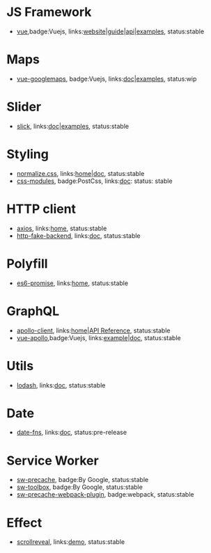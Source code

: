 # JS Framework

- [vue](https://github.com/vuejs/vue),badge:Vuejs, links:[website](https://vuejs.org/)|[guide](https://vuejs.org/v2/guide/)|[api](https://vuejs.org/v2/api/)|[examples](https://vuejs.org/v2/examples/), status:stable

# Maps

- [vue-googlemaps](https://github.com/akryum/vue-googlemaps), badge:Vuejs, links:[doc](https://github.com/akryum/vue-googlemaps#installation)|[examples](https://akryum.github.io/vue-googlemaps/#/), status:wip

# Slider

- [slick](https://github.com/kenwheeler/slick/), links:[doc](http://kenwheeler.github.io/slick/)|[examples](http://kenwheeler.github.io/slick/), status:stable

# Styling

- [normalize.css](https://github.com/necolas/normalize.css), links:[home](https://necolas.github.io/normalize.css/)|[doc](https://github.com/necolas/normalize.css), status:stable
- [css-modules](https://github.com/css-modules/postcss-modules), badge:PostCss, links:[doc](https://github.com/css-modules/css-modules/tree/master/docs): status: stable

# HTTP client

- [axios](https://github.com/mzabriskie/axios), links:[home](https://github.com/mzabriskie/axios), status:stable
- [http-fake-backend](https://github.com/micromata/http-fake-backend), links:[doc](https://github.com/micromata/http-fake-backend), status:stable

# Polyfill

- [es6-promise](https://github.com/stefanpenner/es6-promise), links:[home](https://github.com/stefanpenner/es6-promise), status:stable

# GraphQL

- [apollo-client](https://github.com/apollographql/apollo-client), links:[home](https://github.com/apollographql/apollo-client)|[API Reference](http://dev.apollodata.com/core/apollo-client-api.html), status:stable
- [vue-apollo](https://github.com/Akryum/vue-apollo),badge:Vuejs, links:[example](https://jsfiddle.net/Akryum/oyejk2qL/)|[doc](https://github.com/Akryum/vue-apollo), status:stable

# Utils

- [lodash](https://github.com/lodash/lodash), links:[doc](https://lodash.com/docs/), status:stable

# Date

- [date-fns](https://github.com/date-fns/date-fns), links:[doc](https://github.com/date-fns/date-fns), status:pre-release

# Service Worker

- [sw-precache](https://github.com/GoogleChromeLabs/sw-precache), badge:By Google, status:stable
- [sw-toolbox](https://github.com/GoogleChromeLabs/sw-toolbox), badge:By Google, status:stable
- [sw-precache-webpack-plugin](https://github.com/goldhand/sw-precache-webpack-plugin), badge:webpack, status:stable

# Effect

- [scrollreveal](https://github.com/jlmakes/scrollreveal), links:[demo](https://scrollrevealjs.org/), status:stable
